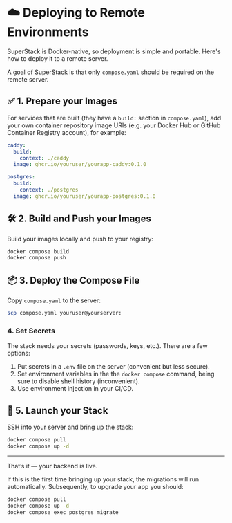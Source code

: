 # ☁️ Deploying to Remote Environments

SuperStack is Docker-native, so deployment is simple and portable. Here's how
to deploy it to a remote server.

A goal of SuperStack is that only `compose.yaml` should be required on the
remote server.

## ✅ 1. Prepare your Images

For services that are built (they have a `build:` section in `compose.yaml`),
add your own container repository image URIs (e.g. your Docker Hub or GitHub
Container Registry account), for example:

```yaml title="compose.yaml"
caddy:
  build:
    context: ./caddy
  image: ghcr.io/youruser/yourapp-caddy:0.1.0

postgres:
  build:
    context: ./postgres
  image: ghcr.io/youruser/yourapp-postgres:0.1.0
```

## 🛠️ 2. Build and Push your Images

Build your images locally and push to your registry:

```sh
docker compose build
docker compose push
```

## 📦 3. Deploy the Compose File

Copy `compose.yaml` to the server:

```sh
scp compose.yaml youruser@yourserver:
```

### 4. Set Secrets

The stack needs your secrets (passwords, keys, etc.). There are a few options:

1. Put secrets in a `.env` file on the server (convenient but less secure).
1. Set environment variables in the the `docker compose` command, being sure to
   disable shell history (inconvenient).
1. Use environment injection in your CI/CD.

## 🚀 5. Launch your Stack

SSH into your server and bring up the stack:

```sh
docker compose pull
docker compose up -d
```

---

That’s it — your backend is live.

If this is the first time bringing up your stack, the migrations will run
automatically. Subsequently, to upgrade your app you should:

```sh
docker compose pull
docker compose up -d
docker compose exec postgres migrate
```
